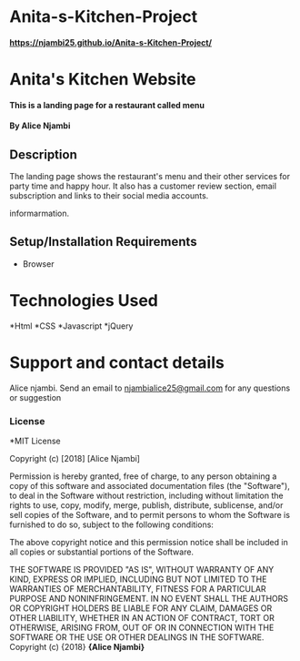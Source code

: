 # Anita-s-Kitchen-Project
#### https://njambi25.github.io/Anita-s-Kitchen-Project/
# Anita's Kitchen Website 
#### This is a landing page for a restaurant called menu 
#### By **Alice Njambi**
## Description
The landing page shows the restaurant's menu and their other services for party time and happy hour. It also has a customer 
review section, email subscription and links to their social media accounts.

informarmation.
## Setup/Installation Requirements
* Browser
# Technologies Used
*Html
*CSS
*Javascript
*jQuery

# Support and contact details
Alice njambi.
Send an email to njambialice25@gmail.com for any questions or suggestion
### License
*MIT License

Copyright (c) [2018] [Alice Njambi]

Permission is hereby granted, free of charge, to any person obtaining a copy
of this software and associated documentation files (the "Software"), to deal
in the Software without restriction, including without limitation the rights
to use, copy, modify, merge, publish, distribute, sublicense, and/or sell
copies of the Software, and to permit persons to whom the Software is
furnished to do so, subject to the following conditions:

The above copyright notice and this permission notice shall be included in all
copies or substantial portions of the Software.

THE SOFTWARE IS PROVIDED "AS IS", WITHOUT WARRANTY OF ANY KIND, EXPRESS OR
IMPLIED, INCLUDING BUT NOT LIMITED TO THE WARRANTIES OF MERCHANTABILITY,
FITNESS FOR A PARTICULAR PURPOSE AND NONINFRINGEMENT. IN NO EVENT SHALL THE
AUTHORS OR COPYRIGHT HOLDERS BE LIABLE FOR ANY CLAIM, DAMAGES OR OTHER
LIABILITY, WHETHER IN AN ACTION OF CONTRACT, TORT OR OTHERWISE, ARISING FROM,
OUT OF OR IN CONNECTION WITH THE SOFTWARE OR THE USE OR OTHER DEALINGS IN THE
SOFTWARE.
Copyright (c) {2018} **{Alice Njambi}**
